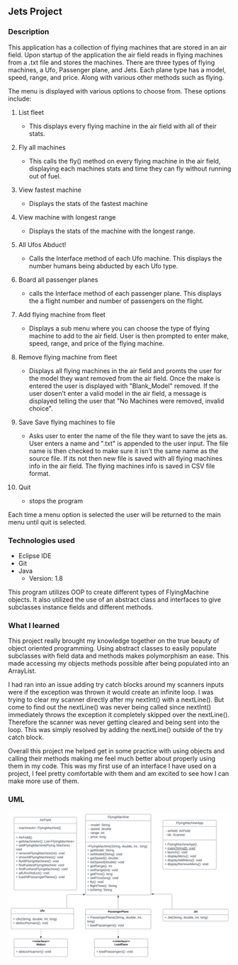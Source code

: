 ## Jets Project

### Description

This application has a collection of flying machines that are stored
in an air field. Upon startup of the application the air field reads
in flying machines from a .txt file and stores the machines. There are
three types of flying machines, a Ufo, Passenger plane, and Jets. Each
plane type has a model, speed, range, and price. Along with various other
methods such as flying.

The menu is displayed with various options to choose from. These options 
include: 

1. List fleet
	* This displays every flying machine in the air field with all of their stats.  
	
2. Fly all machines
	* This calls the fly() method on every flying machine in the air field,
	displaying each machines stats and time they can fly without running 
	out of fuel. 
	
3. View fastest machine 
	* Displays the stats of the fastest machine
	
4. View machine with longest range
	* Displays the stats of the machine with the longest range.	
	
5. 	All Ufos Abduct!
	* Calls the Interface method of each Ufo machine. This displays the number 
	humans being abducted by each Ufo type. 

6. Board all passenger planes
	* calls the Interface method of each passenger plane. This displays the a flight
	number and number of passengers on the flight.
	
7. Add flying machine from fleet
	* Displays a sub menu where you can choose the type of flying machine to add to 
	the air field. User is then prompted to enter make, speed, range, and price of 
	the flying machine. 
	
8. Remove flying machine from fleet
	* Displays all flying machines in the air field and promts the user for the 
	model they want removed from the air field. Once the make is entered the 
	user is displayed with "Blank_Model" removed. If the user dosen't enter a 
	valid model in the air field, a message is displayed telling the user that 
	"No Machines were removed, invalid choice". 

9. Save Save flying machines to file
	* Asks user to enter the name of the file they want to save the jets as. User
	enters a name and ".txt" is appended to the user input. The file name is then 
	checked to make sure it isn't the same name as the source file. If its not 
	then new file is saved with all flying machines info in the air field. The 
	flying machines info is saved in CSV file format. 
	
10. Quit 
	* stops the program		
	
Each time a menu option is selected the user will be returned to the main menu 
until quit is selected. 	 	

### Technologies used

- Eclipse IDE
- Git
- Java
	* Version: 1.8
	
This program utilizes OOP to create different types of FlyingMachine objects.
It also utilized the use of an abstract class and interfaces to give subclasses
instance fields and different methods. 

### What I learned 

This project really brought my knowledge together on the true beauty of object 
oriented programming. Using abstract classes to easily populate subclasses with
field data and methods makes polymorphism an ease. This made accessing my objects
methods possible after being populated into an ArrayList.

I had ran into an issue adding try catch blocks around my scanners inputs were 
if the exception was thrown it would create an infinite loop. I was trying to 
clear my scanner directly after my nextInt() with a nextLine(). But come to find 
out the nextLine() was never being called since nextInt() immediately throws the 
exception it completely skipped over the nextLine(). Therefore the scanner was 
never getting cleared and being sent into the loop. This was simply resolved by 
adding the nextLine() outside of the try catch block. 

Overall this project me helped get in some practice with using objects and calling
their methods making me feel much better about properly using them in my code. 
This was my first use of an interface I have used on a project, I feel pretty 
comfortable with them and am excited to see how I can make more use of them. 



### UML


<img src="Jets.svg"
     alt="Jets UML"
     style="float: left; margin-right: 10px;width: 95vw" />





